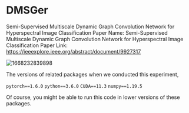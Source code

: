 # DMSGer
Semi-Supervised Multiscale Dynamic Graph Convolution Network for Hyperspectral Image Classification
Paper Name: Semi-Supervised Multiscale Dynamic Graph Convolution Network for Hyperspectral Image Classification
Paper Link: https://ieeexplore.ieee.org/abstract/document/9927317

![1668232839898](https://user-images.githubusercontent.com/74549002/201459834-b5cea107-8579-4448-885e-6ad9a397f359.jpg)

The versions of related packages when we conducted this experiment,

  ```pytorch==1.6.0```
  ```python==3.6.0```
  ```CUDA==11.3```
  ```numpy==1.19.5```

Of course, you might be able to run this code in lower versions of these packages.
